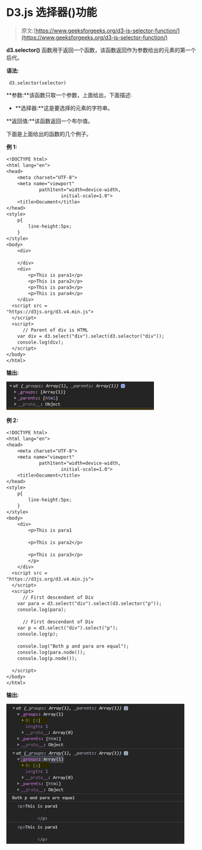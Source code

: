 # D3.js 选择器()功能

> 原文:[https://www.geeksforgeeks.org/d3-js-selector-function/](https://www.geeksforgeeks.org/d3-js-selector-function/)

**d3.selector()** 函数用于返回一个函数，该函数返回作为参数给出的元素的第一个后代。

**语法:**

```
 d3.selector(selector)
```

**参数:**该函数只取一个参数，上面给出，下面描述:

*   **选择器:**这是要选择的元素的字符串。

**返回值:**该函数返回一个布尔值。

下面是上面给出的函数的几个例子。

**例 1:**

```
<!DOCTYPE html> 
<html lang="en"> 
<head> 
    <meta charset="UTF-8"> 
    <meta name="viewport"
            path1tent="width=device-width, 
                    initial-scale=1.0"> 
    <title>Document</title> 
</head> 
<style>
    p{
        line-height:5px;
    }
</style> 
<body>  
    <div>

    </div>
    <div>
        <p>This is para1</p>
        <p>This is para2</p>
        <p>This is para3</p>
        <p>This is para4</p>
    </div>
  <script src = 
"https://d3js.org/d3.v4.min.js"> 
  </script>
  <script>
      // Parent of div is HTML 
    var div = d3.select("div").select(d3.selector("div"));
    console.log(div);
  </script> 
</body> 
</html>
```

**输出:**

![](img/8b4ad8d2a8053f515972c3fb1137010f.png)

**例 2:**

```
<!DOCTYPE html> 
<html lang="en"> 
<head> 
    <meta charset="UTF-8"> 
    <meta name="viewport"
            path1tent="width=device-width, 
                    initial-scale=1.0"> 
    <title>Document</title> 
</head> 
<style>
    p{
        line-height:5px;
    }
</style> 
<body>  
    <div>
        <p>This is para1

        <p>This is para2</p>

        <p>This is para3</p>
        </p>
    </div>
  <script src = 
"https://d3js.org/d3.v4.min.js"> 
  </script>
  <script>
      // First descendant of Div 
    var para = d3.select("div").select(d3.selector("p"));
    console.log(para);

      // First descendant of Div 
    var p = d3.select("div").select("p");
    console.log(p);

    console.log("Both p and para are equal");
    console.log(para.node());
    console.log(p.node());

  </script> 
</body> 
</html>
```

**输出:**

![](img/95d9cc52abfc1b341dd66dce8ae6712f.png)